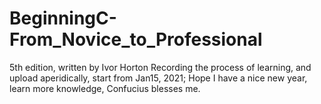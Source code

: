 # BeginningC-From_Novice_to_Professional
5th edition, written by Ivor Horton
Recording the process of learning, and upload aperidically, start from Jan15, 2021;
Hope I have a nice new year, learn more knowledge, Confucius blesses me.

